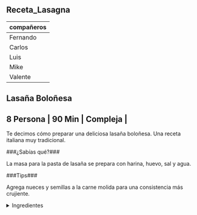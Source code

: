 ## Receta_Lasagna

compañeros    | 
------------- | 
Fernando      | 
Carlos        | 
Luis          |
Mike          |
Valente       |


## Lasaña Boloñesa 


8 Persona | 90 Min | Compleja |
-------------------------------


Te decimos cómo preparar una deliciosa lasaña boloñesa. Una receta italiana muy tradicional.

###¿Sabías qué?###

La masa para la pasta de lasaña se prepara con harina, huevo, sal y agua.

###Tips###

Agrega nueces y semillas a la carne molida para una consistencia más crujiente.


<details>
<summary markdown="span">Ingredientes</summary>
### Para la salsa

### PASO 1

- 1 kilogramos de tomate (jitomate) hervido

- 2 cubos de 21 gramos de Knorr Romate

- 2 cucharadas de aceite de oliva

- 1/2 cebolla picada

- 5 hojas de albaca seca

- 1 cucharada de orégano seco


### Para el relleno y la pasta

![alt text](https://assets.unileversolutions.com/recipes-v2/109130.jpg?imwidth=1600)

<details>
  <summary markdown="span">PASO 2</summary>

 
 
- 1/4 de cucharadita de pimienta negra molida

- 2 cucharadas de aceite

- 1/2 cebolla blanca finamente picada

- 1 diente de ajo finamente picado

- 2 tazas de pimiento morrón verde finamente picado

- 400 gramos de carne molida de res (magra y baja en grasa)

- 1 cucharada de **Knorr®** Costilla Jugosa

- 12 láminas de pasta para lasaña precocida

- 1/4 de cucharadita de canela molida

- 150 gramos de queso mozzarella rallado

- 10 hojas de albahaca fresca


<div class="panel panel-default">
  <div class="panel-body">
    Nota
  </div>
  <div class="panel-footer">Puedes usar el sazonador que gustes.</div>
</div>



![image](https://www.elsoldetoluca.com.mx/incoming/5m9t1h-garfield.jpg/alternates/LANDSCAPE_768/garfield.jpg)


  
</details>


### Dale clik a la imagen para ver el video 


[![Puedes ver el video](
https://simplementerecetas.com/wp-content/uploads/2017/12/lasa%C3%B1a-750x499.jpg)](https://www.youtube.com/watch?v=twMG35nCQ1g "Puedes ver el video")


<!-- codigo parte 3 receta CARLOS CELERINO SANCHEZ ISLAS -->
## Método de preparación
Para la salsa de tomate  
<!-- linea doble horizontal-->
----
__________
<!-- tabla de ingredientes-->
<table>
    <tr>
        <td>Paso 1
        </tr>
   <tr>
        <td> Precalentar el horno a 180 °C. Licuar el jitomate con los cubos de Knorr® Tomate. Colar y reservar.
   <tr>
        <td>Paso 2
        </tr>
   <tr>
        <td> Calentar el aceite de oliva y freír ligeramente la cebolla picada.
   <tr>
        <td>Paso 3
        </tr>
   <tr>
        <td>Verter la salsa de tomate (jitomate) licuada y una vez que suelte el hervor añadir la albahaca y el orégano.
        </table>

<!-- linea doble horizontal-->
----
__________
Para la pasta y la boloñesa
<!-- tabla de ingredientes 2-->
<table>
    <tr>
        <td>Paso 1
        </tr>
   <tr>
        <td>Calentar el aceite y freír la cebolla picada con el ajo y el pimiento. Una vez que cambien de color (blanco a transparente) agregar la carne y cocinar hasta que se dore.
    <tr>
        <td>Paso 2
        </tr>
   <tr>
        <td>Sazonar con Knorr® Costilla Jugosa, pimienta y canela. Reservar.
   <tr>
        <td>Paso 3
        </tr>
   <tr>
        <td>En un molde para horno previamente engrasado, colocar una base de salsa y una capa de la carne molida. Cubrir con una capa de láminas de lasaña.
    <tr>
        <td>Paso 4
        </tr>
   <tr>
        <td>Añadir más salsa, más carne y cubrir nuevamente con pasta. repetir estos pasos hasta llenar el molde.
   <tr>
        <td>Paso 5
        </tr>
   <tr>
        <td>Terminan on una capa de salsa de tomate. Repartir el queso mozzarella sobre la lasaña y cubrir con papel aluminio.
    <tr>
        <td>Paso 6
        </tr>
   <tr>
        <td>Hornear a 180°C durante 35 a 50 minutos.
   <tr>
        <td>Paso 7
        </tr>
   <tr>
        <td>Cinco minutos antes de sacar la lasaña del horno, retira el papel aluminio para lograr que el queso se dore de manera uniforme.
    <tr>
        <td>Paso 8
        </tr>
   <tr>
        <td>Sirve y decora con hojas de albahaca fresca.
        </table>
        
<!-- linea doble horizontal-->
----
__________

<!-- FIN codigo parte 3 receta CARLOS CELERINO SANCHEZ ISLAS -->